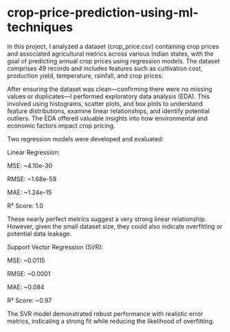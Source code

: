 # crop-price-prediction-using-ml-techniques
In this project, I analyzed a dataset (crop_price.csv) containing crop prices and associated agricultural metrics across various Indian states, with the goal of predicting annual crop prices using regression models. The dataset comprises 49 records and includes features such as cultivation cost, production yield, temperature, rainfall, and crop prices.

After ensuring the dataset was clean—confirming there were no missing values or duplicates—I performed exploratory data analysis (EDA). This involved using histograms, scatter plots, and box plots to understand feature distributions, examine linear relationships, and identify potential outliers. The EDA offered valuable insights into how environmental and economic factors impact crop pricing.

Two regression models were developed and evaluated:

Linear Regression:

MSE: ~4.10e-30

RMSE: ~1.68e-59

MAE: ~1.24e-15

R² Score: 1.0

These nearly perfect metrics suggest a very strong linear relationship. However, given the small dataset size, they could also indicate overfitting or potential data leakage.

Support Vector Regression (SVR):

MSE: ~0.0115

RMSE: ~0.0001

MAE: ~0.084

R² Score: ~0.97

The SVR model demonstrated robust performance with realistic error metrics, indicating a strong fit while reducing the likelihood of overfitting.
